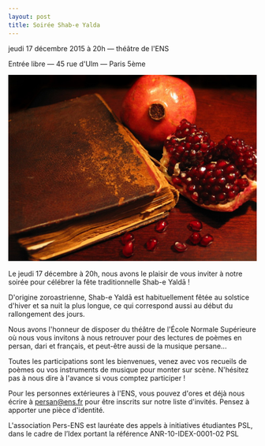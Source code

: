 ```yaml
---
layout: post
title: Soirée Shab-e Yalda
---
```




jeudi 17 décembre 2015 à 20h — théâtre de l'ENS

Entrée libre — 45 rue d'Ulm — Paris 5ème  
  

![](/images/pomegranate_yalda.jpg)

Le jeudi 17 décembre à 20h, nous avons le plaisir de vous inviter à notre soirée pour célébrer la fête traditionnelle Shab-e Yaldā !  
  
D'origine zoroastrienne, Shab-e Yaldā est habituellement fêtée au solstice d'hiver et sa nuit la plus longue, ce qui correspond aussi au début du rallongement des jours.  
  
  
  
Nous avons l'honneur de disposer du théâtre de l'École Normale Supérieure où nous vous invitons à nous retrouver pour des lectures de poèmes en persan, dari et français, et peut-être aussi de la musique persane...  
  
Toutes les participations sont les bienvenues, venez avec vos recueils de poèmes ou vos instruments de musique pour monter sur scène. N'hésitez pas à nous dire à l'avance si vous comptez participer !  
  
Pour les personnes extérieures à l'ENS, vous pouvez d'ores et déjà nous écrire à [persan@ens.fr](mailto:persan@ens.fr) pour être inscrits sur notre liste d'invités. Pensez à apporter une pièce d'identité.  
  
L'association Pers-ENS est lauréate des appels à initiatives étudiantes PSL, dans le cadre de l’Idex portant la référence ANR-10-IDEX-0001-02 PSL
